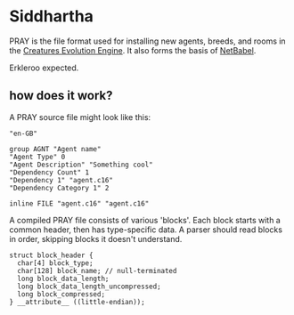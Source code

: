 # Siddhartha

PRAY is the file format used for installing new agents,
breeds, and rooms in the [Creatures Evolution Engine](http://creatures.wikia.com/wiki/Creatures_Evolution_Engine).
It also forms the basis of [NetBabel](http://creatures.wikia.com/wiki/NetBabel).

Erkleroo expected.

## how does it work?

A PRAY source file might look like this:

    "en-GB"

    group AGNT "Agent name"
    "Agent Type" 0
    "Agent Description" "Something cool"
    "Dependency Count" 1
    "Dependency 1" "agent.c16"
    "Dependency Category 1" 2

    inline FILE "agent.c16" "agent.c16"

A compiled PRAY file consists of various 'blocks'. Each
block starts with a common header, then has type-specific
data. A parser should read blocks in order, skipping
blocks it doesn't understand.

    struct block_header {
      char[4] block_type;
      char[128] block_name; // null-terminated
      long block_data_length;
      long block_data_length_uncompressed;
      long block_compressed;
    } __attribute__ ((little-endian));